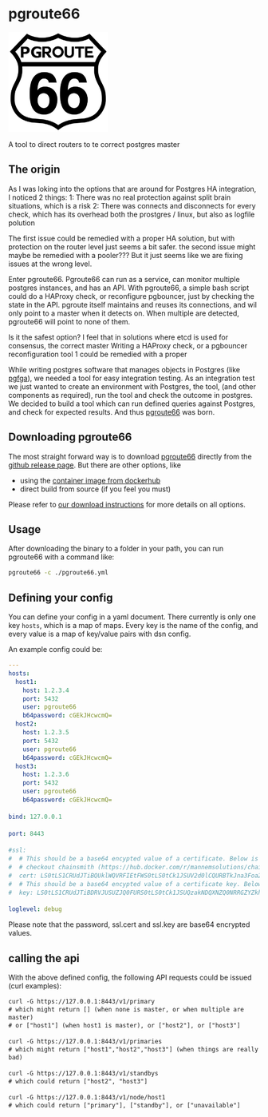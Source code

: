 # pgroute66
<img src="images/PgRoute66.png" data-canonical-src="images/PgRoute66.png" width="200" height="200" />

A tool to direct routers to te correct postgres master

## The origin
As I was loking into the options that are around for Postgres HA integration, I noticed 2 things:
1: There was no real protection against split brain situations, which is a risk
2: There was connects and disconnects for every check, which has its overhead both the prostgres / linux, but also as logfile polution

The first issue could be remedied with a proper HA solution, but with protection on the router level just seems a bit safer.
the second issue might maybe be remedied with a pooler???
But it just seems like we are fixing issues at the wrong level.

Enter pgroute66. Pgroute66 can run as a service, can monitor multiple postgres instances, and has an API.
With pgroute66, a simple bash script could do a HAProxy check, or reconfigure pgbouncer, just by checking the state in the API.
pgroute itself maintains and reuses its connections, and wil only point to a master when it detects on.
When multiple are detected, pgroute66 will point to none of them.

Is it the safest option? I feel that in solutions where etcd is used for consensus, the correct master 
Writing a HAProxy check, or a pgbouncer reconfiguration tool 
 1 could be remedied with a proper 

While writing postgres software that manages objects in Postgres (like [pgfga](https://github.com/MannemSolutions/pgfga)), we needed a tool for easy integration testing.
As an integration test we just wanted to create an environment with Postgres, the tool, (and other components as required), run the tool and check the outcome in postgres.
We decided to build a tool which can run defined queries against Postgres, and check for expected results.
And thus [pgroute66](https://github.com/MannemSolutions/pgroute66) was born.

## Downloading pgroute66
The most straight forward way is to download [pgroute66](https://github.com/MannemSolutions/pgroute66) directly from the [github release page](https://github.com/MannemSolutions/pgroute66/releases).
But there are other options, like
- using the [container image from dockerhub](https://hub.docker.com/repository/docker/mannemsolutions/pgroute66/general)
- direct build from source (if you feel you must)

Please refer to [our download instructions](DOWNLOAD_AND_RUN.md) for more details on all options.

## Usage
After downloading the binary to a folder in your path, you can run pgroute66 with a command like:
```bash
pgroute66 -c ./pgroute66.yml
```

## Defining your config
You can define your config in a yaml document.
There currently is only one key `hosts`, which is a map of maps.
Every key is the name of the config, and every value is a map of key/value pairs with dsn config.

An example config could be:
```yaml
---
hosts:
  host1:
    host: 1.2.3.4
    port: 5432
    user: pgroute66
    b64password: cGEkJHcwcmQ=
  host2:
    host: 1.2.3.5
    port: 5432
    user: pgroute66
    b64password: cGEkJHcwcmQ=
  host3:
    host: 1.2.3.6
    port: 5432
    user: pgroute66
    b64password: cGEkJHcwcmQ=

bind: 127.0.0.1

port: 8443

#ssl:
#  # This should be a base64 encypted value of a certificate. Below is not a proper certificate, so you should generate one.
#  # checkout chainsmith (https://hub.docker.com/r/mannemsolutions/chainsmith) for a nice and easy approach
#  cert: LS0tLS1CRUdJTiBQUklWQVRFIEtFWS0tLS0tCk1JSUV2d0lCQURBTkJna3Foa2lHOXcwQkFRRUZBQVNDQktrd2dn
#  # This should be a base64 encypted value of a certificate key. Below is not a proper key. 
#  key: LS0tLS1CRUdJTiBDRVJUSUZJQ0FURS0tLS0tCk1JSUQzakNDQXNZQ0NRRGZYZkhoanBCZHNEQU5CZ2txaGtpRzl

loglevel: debug

```

Please note that the password, ssl.cert and ssl.key are base64 encrypted values.

## calling the api
With the above defined config, the following API requests could be issued (curl examples):
```
curl -G https://127.0.0.1:8443/v1/primary
# which might return [] (when none is master, or when multiple are master)
# or ["host1"] (when host1 is master), or ["host2"], or ["host3"]

curl -G https://127.0.0.1:8443/v1/primaries
# which might return ["host1","host2","host3"] (when things are really bad)

curl -G https://127.0.0.1:8443/v1/standbys
# which could return ["host2", "host3"]

curl -G https://127.0.0.1:8443/v1/node/host1
# which could return ["primary"], ["standby"], or ["unavailable"]
```
